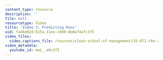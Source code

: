 ```yaml
---
content_type: resource
description: ''
file: null
resourcetype: Video
title: 'Video 3: Predicting Runs'
uid: fa46e82d-615a-31ee-c889-6b6e74afc1f5
video_files:
  video_captions_file: /courses/sloan-school-of-management/15-071-the-analytics-edge-spring-2017/linear-regression/moneyball-the-power-of-sports-analytics/video-3-predicting-runs/video-3-predicting-runs-0/mwL__eKs3fI.vtt
video_metadata:
  youtube_id: mwL__eKs3fI
---
```

